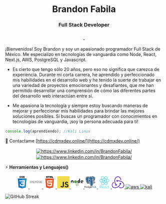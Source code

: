 <h1 align="center">Brandon Fabila</h1>
<h3 align="center">Full Stack Developer</h3>
<h3 align="center" color="red">.</h3>

¡Bienvenidos! Soy Brandon y soy un apasionado programador Full Stack de México. Me especializo en tecnologías de vanguardia como Node, React, Next.js, AWS, PostgreSQL y Javascript.

- Es cierto que tengo sólo 20 años, pero eso no significa que carezca de experiencia. Durante mi corta carrera, he aprendido y perfeccionado mis habilidades en el desarrollo web y he tenido la suerte de trabajar en una variedad de proyectos emocionantes y desafiantes, que me han permitido desarrollar una comprensión de cómo las diferentes partes del desarrollo web interactúan entre sí.

- Me apasiona la tecnología y siempre estoy buscando maneras de mejorar y perfeccionar mis habilidades para brindar las mejores soluciones posibles. Si buscas un programador con conocimientos en tecnologías de vanguardia, ¡soy la persona adecuada para ti!

```js
console.log(aprendiendo); //Kali Linux
```

💬 Contactame [https://cdmxdev.online/](https://cdmxdev.online/)

<p align="center">
<a href="https://www.linkedin.com/in/BrandonFabila/" target="blank"><img align="center" src="https://raw.githubusercontent.com/rahuldkjain/github-profile-readme-generator/master/src/images/icons/Social/linked-in-alt.svg" alt="https://www.linkedin.com/in/BrandonFabila/" height="30" width="40" /></a>
<a href="https://developercdmx.online" target="blank"><img align="center" src="https://www.svgrepo.com/show/250471/www-url.svg" alt="https://www.linkedin.com/in/BrandonFabila/" height="30" width="40" /></a>
</p>

⚡ **Herramientas y Lenguajes()**

<p align="center"> 
<a href="https://www.w3schools.com/css/" target="_blank" rel="noreferrer"> <img src="https://raw.githubusercontent.com/devicons/devicon/master/icons/css3/css3-original-wordmark.svg" alt="css3" width="40" height="40"/>
</a> <a href="https://expressjs.com" target="_blank" rel="noreferrer"> <img src="https://raw.githubusercontent.com/devicons/devicon/master/icons/express/express-original-wordmark.svg" alt="express" width="40" height="40"/>
</a> 
<a href="https://www.w3.org/html/" target="_blank" rel="noreferrer"> <img src="https://raw.githubusercontent.com/devicons/devicon/master/icons/html5/html5-original-wordmark.svg" alt="html5" width="40" height="40"/>
</a> 
<a href="https://developer.mozilla.org/en-US/docs/Web/JavaScript" target="_blank" rel="noreferrer"> <img src="https://raw.githubusercontent.com/devicons/devicon/master/icons/javascript/javascript-original.svg" alt="javascript" width="40" height="40"/>
</a> 
<a href="https://nodejs.org" target="_blank" rel="noreferrer"> <img src="https://raw.githubusercontent.com/devicons/devicon/master/icons/nodejs/nodejs-original-wordmark.svg" alt="nodejs" width="40" height="40"/>
</a> 
<a href="https://www.postgresql.org" target="_blank" rel="noreferrer"> <img src="https://raw.githubusercontent.com/devicons/devicon/master/icons/postgresql/postgresql-original-wordmark.svg" alt="postgresql" width="40" height="40"/>
</a> <a href="https://reactjs.org/" target="_blank" rel="noreferrer"> <img src="https://raw.githubusercontent.com/devicons/devicon/master/icons/react/react-original-wordmark.svg" alt="react" width="40" height="40"/>
</a> <a href="https://redux.js.org" target="_blank" rel="noreferrer"> <img src="https://raw.githubusercontent.com/devicons/devicon/master/icons/redux/redux-original.svg" alt="redux" width="40" height="40"/>
</a>
</a> <a href="https://aws.amazon.com/es/" target="_blank" rel="noreferrer"> <img src="https://www.svgrepo.com/show/448266/aws.svg" alt="aws" width="40" height="40"/>
</a>
</a> <a href="https://www.kali.org/" target="_blank" rel="noreferrer"> <img src="https://www.kali.org/images/favicon-dark.svg" alt="kali" width="40" height="40"/>
</a>
</p>

![GitHub Streak](https://github-readme-streak-stats.herokuapp.com?user=BrandonFabila&theme=github-dark&hide_border=true&border_radius=35&locale=es&mode=weekly&card_width=750&)
